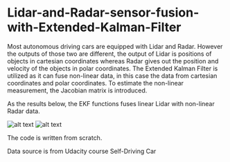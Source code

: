 # Lidar-and-Radar-sensor-fusion-with-Extended-Kalman-Filter
Most autonomous driving cars are equipped with Lidar and Radar. However the outputs of those two are different, the output of Lidar is positions of objects in cartesian coordinates whereas Radar gives out the position and velocity of the objects in polar coordinates. The Extended Kalman Filter is utilized as it can fuse non-linear data, in this case the data from cartesian coordinates and polar coordinates. To estimate the non-linear measurement, the Jacobian matrix is introduced. 


As the results below, the EKF functions fuses linear Lidar with non-linear Radar data.


![alt text](https://github.com/paulyehtw/Lidar-and-Radar-sensor-fusion-with-Extended-Kalman-Filter/blob/master/Result1.png)
![alt text](https://github.com/paulyehtw/Lidar-and-Radar-sensor-fusion-with-Extended-Kalman-Filter/blob/master/Result2.png)

The code is written from scratch.

Data source is from Udacity course Self-Driving Car

